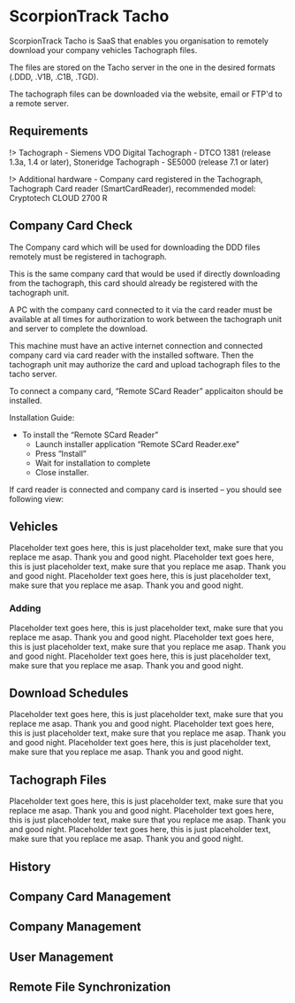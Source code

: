 # ScorpionTrack Tacho

ScorpionTrack Tacho is SaaS that enables you organisation to remotely download your company vehicles Tachograph files.

The files are stored on the Tacho server in the one in the desired formats (.DDD, .V1B, .C1B, .TGD). 

The tachograph files can be downloaded via the website, email or FTP'd to a remote server.  

## Requirements

!> Tachograph  - Siemens VDO Digital Tachograph - DTCO 1381 (release 1.3a, 1.4 or later), Stoneridge Tachograph - SE5000 (release 7.1 or later) 

!> Additional hardware - Company card registered in the Tachograph, Tachograph Card reader (SmartCardReader), recommended model: Cryptotech CLOUD 2700 R 

## Company Card Check

The Company card which will be used for downloading the DDD files remotely must be registered in tachograph. 

This is the same company card that would be used if directly downloading from the tachograph, this card should already be registered with the tachograph unit.

A PC with the company card connected to it via the card reader must be available at all times for authorization to work between the tachograph unit and server to complete the download.

This machine must have an active internet connection and connected company card via card reader with the installed software. Then the tachograph unit may authorize the card and upload tachograph files to the tacho server. 

To connect a company card, “Remote SCard Reader” applicaiton should be installed. 
 
Installation Guide: 
* To install the “Remote SCard Reader”
    * Launch installer application “Remote SCard Reader.exe” 
    * Press “Install”
    * Wait for installation to complete 
    * Close installer. 
 
If card reader is connected and company card is inserted – you should see following view: 

## Vehicles

Placeholder text goes here, this is just placeholder text, make sure that you replace me asap. Thank you and good night. Placeholder text goes here, this is just placeholder text, make sure that you replace me asap. Thank you and good night. Placeholder text goes here, this is just placeholder text, make sure that you replace me asap. Thank you and good night. 


### Adding

Placeholder text goes here, this is just placeholder text, make sure that you replace me asap. Thank you and good night. Placeholder text goes here, this is just placeholder text, make sure that you replace me asap. Thank you and good night. Placeholder text goes here, this is just placeholder text, make sure that you replace me asap. Thank you and good night. 

## Download Schedules

Placeholder text goes here, this is just placeholder text, make sure that you replace me asap. Thank you and good night. Placeholder text goes here, this is just placeholder text, make sure that you replace me asap. Thank you and good night. Placeholder text goes here, this is just placeholder text, make sure that you replace me asap. Thank you and good night. 

## Tachograph Files

Placeholder text goes here, this is just placeholder text, make sure that you replace me asap. Thank you and good night. Placeholder text goes here, this is just placeholder text, make sure that you replace me asap. Thank you and good night. Placeholder text goes here, this is just placeholder text, make sure that you replace me asap. Thank you and good night. 

## History

## Company Card Management

## Company Management

## User Management

## Remote File Synchronization
 
